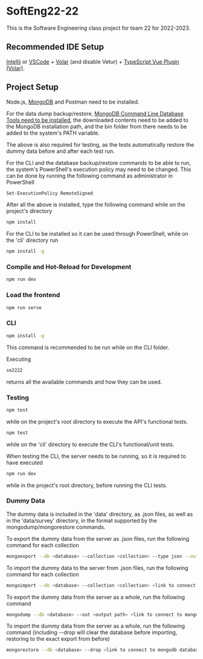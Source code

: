 #  SoftEng22-22

This is the Software Engineering class project for team 22 for 2022-2023.

## Recommended IDE Setup

[Intellij](https://www.jetbrains.com/idea/) or [VSCode](https://code.visualstudio.com/)  + [Volar](https://marketplace.visualstudio.com/items?itemName=Vue.volar) (and disable Vetur) + [TypeScript Vue Plugin (Volar)](https://marketplace.visualstudio.com/items?itemName=Vue.vscode-typescript-vue-plugin).


## Project Setup

Node.js, [MongoDB](https://www.mongodb.com/try/download/community) and Postman need to be installed.

For the data dump backup/restore, [MongoDB Command Line Database Tools need to be installed](https://www.mongodb.com/try/download/database-tools), the downloaded contents need to be added to the MongoDB installation path, and the bin folder from there needs to be added to the system's PATH variable.

The above is also required for testing, as the tests automatically restore the dummy data before and after each test run.

For the CLI and the database backup/restore commands to be able to run, the system's PowerShell's execution policy may need to be changed. This can be done by running the following command as administrator in PowerShell

```sh
Set-ExecutionPolicy RemoteSigned
```
After all the above is installed, type the following command while on the project's directory

```sh
npm install
```
For the CLI to be installed so it can be used through PowerShell, while on the 'cli' directory run

```sh
npm install -g
```

### Compile and Hot-Reload for Development

```sh
npm run dev
```

### Load the frontend

```sh
npm run serve
```

### CLI

```sh
npm install -g
```
This command is recommended to be run while on the CLI folder.

Executing 

```sh
se2222
```

returns all the available commands and how they can be used.

### Testing

```sh
npm test
```
while on the project's root directory to execute the API's functional tests. 

```sh
npm test
```
while on the 'cli' directory to execute the CLI's functional/unit tests.

When testing the CLI, the server needs to be running, so it is required to have executed 

```sh
npm run dev
```
while in the project's root directory, before running the CLI tests.

### Dummy Data

The dummy data is included in the 'data' directory, as .json files, as well as in the 'data/survey' directory, in the format supported by the mongodump/mongorestore commands.

To export the dummy data from the server as .json files, run the following command for each collection

```sh
mongoexport --db <database> --collection <collection> --type json --out <output path> <link to connect to mongodb database>
```

To import the dummy data to the server from .json files, run the following command for each collection

```sh
mongoimport --db <database> --collection <collection> <link to connect to mongodb database> <input path>
```
To export the dummy data from the server as a whole, run the following command

```sh
mongodump --db <database> --out <output path> <link to connect to mongodb database>
```
To import the dummy data from the server as a whole, run the following command (including --drop will clear the database before importing, restoring to the exact export from before)

```sh
mongorestore --db <database> --drop <link to connect to mongodb database> <input path>
```
